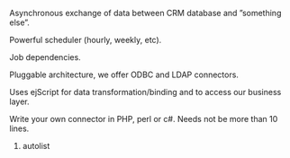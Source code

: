 <properties date="2016-06-24"
SortOrder="26"
/>

Asynchronous exchange of data between CRM database and ”something else”.

Powerful scheduler (hourly, weekly, etc).

Job dependencies.

Pluggable architecture, we offer ODBC and LDAP connectors.

Uses ejScript for data transformation/binding and to access our business layer.

Write your own connector in PHP, perl or c\#. Needs not be more than 10 lines.

 

1. autolist
